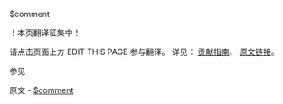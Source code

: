  $comment

 ！本页翻译征集中！

请点击页面上方 EDIT THIS PAGE 参与翻译。
详见：
[贡献指南]( https://github.com/JinMuInfo/MongoDB-Manual-zh/blob/master/CONTRIBUTING.md )、
[原文链接](  https://docs.mongodb.com/manual/reference/operator/meta/comment/  )。

 参见

原文 - [$comment]( https://docs.mongodb.com/manual/reference/operator/meta/comment/ )

